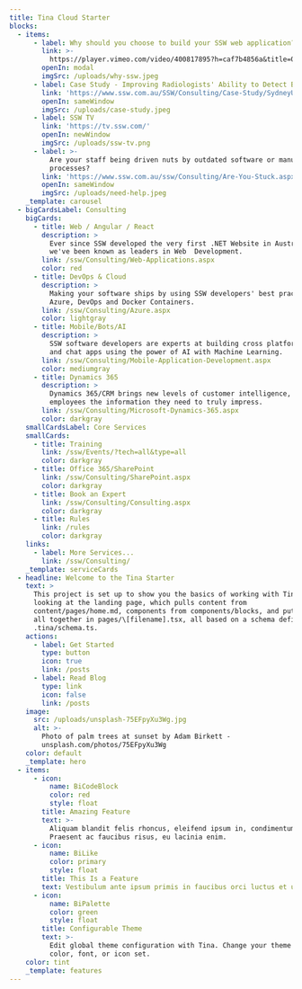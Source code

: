 ```yaml
---
title: Tina Cloud Starter
blocks:
  - items:
      - label: Why should you choose to build your SSW web application?
        link: >-
          https://player.vimeo.com/video/400817895?h=caf7b4856a&title=0&byline=0&portrait=0&playsinline=0&autoplay=1&autopause=0&app_id=122963
        openIn: modal
        imgSrc: /uploads/why-ssw.jpeg
      - label: Case Study - Improving Radiologists' Ability to Detect Breast Cancer
        link: 'https://www.ssw.com.au/SSW/Consulting/Case-Study/SydneyUni.aspx'
        openIn: sameWindow
        imgSrc: /uploads/case-study.jpeg
      - label: SSW TV
        link: 'https://tv.ssw.com/'
        openIn: newWindow
        imgSrc: /uploads/ssw-tv.png
      - label: >-
          Are your staff being driven nuts by outdated software or manual
          processes?
        link: 'https://www.ssw.com.au/ssw/Consulting/Are-You-Stuck.aspx'
        openIn: sameWindow
        imgSrc: /uploads/need-help.jpeg
    _template: carousel
  - bigCardsLabel: Consulting
    bigCards:
      - title: Web / Angular / React
        description: >
          Ever since SSW developed the very first .NET Website in Australia,
          we've been known as leaders in Web  Development.
        link: /ssw/Consulting/Web-Applications.aspx
        color: red
      - title: DevOps & Cloud
        description: >
          Making your software ships by using SSW developers' best practices in
          Azure, DevOps and Docker Containers.
        link: /ssw/Consulting/Azure.aspx
        color: lightgray
      - title: Mobile/Bots/AI
        description: >
          SSW software developers are experts at building cross platform mobile
          and chat apps using the power of AI with Machine Learning.
        link: /ssw/Consulting/Mobile-Application-Development.aspx
        color: mediumgray
      - title: Dynamics 365
        description: >
          Dynamics 365/CRM brings new levels of customer intelligence, providing
          employees the information they need to truly impress.
        link: /ssw/Consulting/Microsoft-Dynamics-365.aspx
        color: darkgray
    smallCardsLabel: Core Services
    smallCards:
      - title: Training
        link: /ssw/Events/?tech=all&type=all
        color: darkgray
      - title: Office 365/SharePoint
        link: /ssw/Consulting/SharePoint.aspx
        color: darkgray
      - title: Book an Expert
        link: /ssw/Consulting/Consulting.aspx
        color: darkgray
      - title: Rules
        link: /rules
        color: darkgray
    links:
      - label: More Services...
        link: /ssw/Consulting/
    _template: serviceCards
  - headline: Welcome to the Tina Starter
    text: >
      This project is set up to show you the basics of working with Tina. You're
      looking at the landing page, which pulls content from
      content/pages/home.md, components from components/blocks, and puts them
      all together in pages/\[filename].tsx, all based on a schema defined in
      .tina/schema.ts.
    actions:
      - label: Get Started
        type: button
        icon: true
        link: /posts
      - label: Read Blog
        type: link
        icon: false
        link: /posts
    image:
      src: /uploads/unsplash-75EFpyXu3Wg.jpg
      alt: >-
        Photo of palm trees at sunset by Adam Birkett -
        unsplash.com/photos/75EFpyXu3Wg
    color: default
    _template: hero
  - items:
      - icon:
          name: BiCodeBlock
          color: red
          style: float
        title: Amazing Feature
        text: >-
          Aliquam blandit felis rhoncus, eleifend ipsum in, condimentum nibh.
          Praesent ac faucibus risus, eu lacinia enim.
      - icon:
          name: BiLike
          color: primary
          style: float
        title: This Is a Feature
        text: Vestibulum ante ipsum primis in faucibus orci luctus et ultrices.
      - icon:
          name: BiPalette
          color: green
          style: float
        title: Configurable Theme
        text: >-
          Edit global theme configuration with Tina. Change your theme's primary
          color, font, or icon set.
    color: tint
    _template: features
---
```


